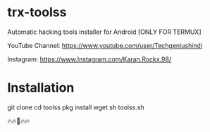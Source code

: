 # trx-toolss
Automatic hacking tools installer for Android [ONLY FOR TERMUX]


YouTube Channel: https://www.youtube.com/user/Techgeniushindi


Instagram: https://www.Instagram.com/Karan.Rockx.98/

# Installation
git clone 
cd toolss
pkg install wget
sh toolss.sh

🔥🔥🤡🔥🔥
